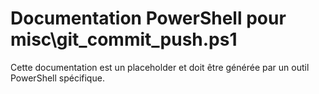 # Documentation PowerShell pour misc\git_commit_push.ps1

Cette documentation est un placeholder et doit être générée par un outil PowerShell spécifique.
